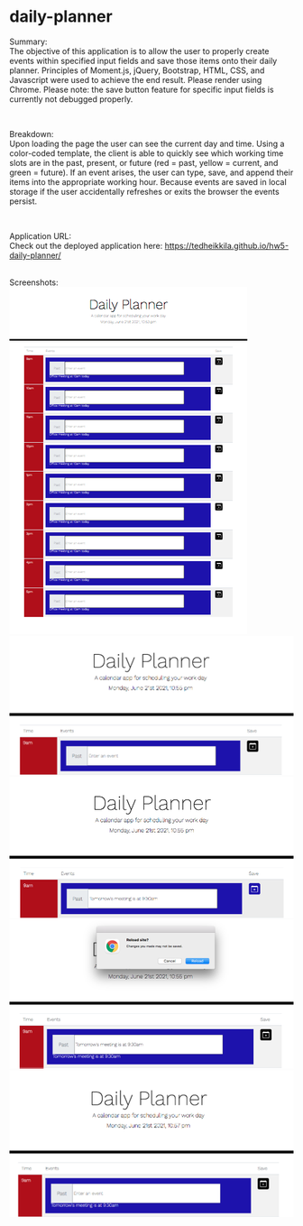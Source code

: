 # daily-planner

Summary:
<br>
The objective of this application is to allow the user to properly create events within specified input fields and save those items onto their daily planner. Principles of Moment.js, jQuery, Bootstrap, HTML, CSS, and Javascript were used to achieve the end result. Please render using Chrome. Please note: the save button feature for specific input fields is currently not debugged properly.

<br>

Breakdown:
<br>
Upon loading the page the user can see the current day and time. Using a color-coded template, the client is able to quickly see which working time slots are in the past, present, or future (red = past, yellow = current, and green = future). If an event arises, the user can type, save, and append their items into the appropriate working hour. Because events are saved in local storage if the user accidentally refreshes or exits the browser the events persist. 

<br>

Application URL: 
<br>
Check out the deployed application here: https://tedheikkila.github.io/hw5-daily-planner/
<br>

<br>
Screenshots:
<br>
<img src = "./images/hw5-1.png">
<img src = "./images/hw5-2.png">
<img src = "./images/hw5-3.png">
<img src = "./images/hw5-4.png">
<img src = "./images/hw5-5.png">
